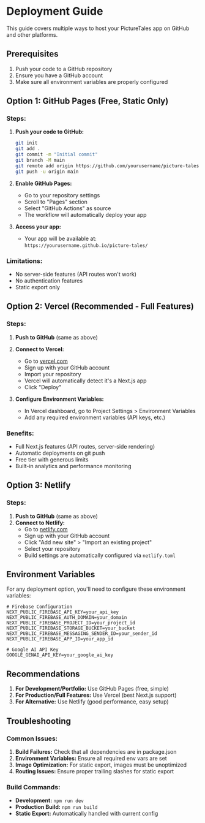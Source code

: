 # Deployment Guide

This guide covers multiple ways to host your PictureTales app on GitHub and other platforms.

## Prerequisites

1. Push your code to a GitHub repository
2. Ensure you have a GitHub account
3. Make sure all environment variables are properly configured

## Option 1: GitHub Pages (Free, Static Only)

### Steps:
1. **Push your code to GitHub:**
   ```bash
   git init
   git add .
   git commit -m "Initial commit"
   git branch -M main
   git remote add origin https://github.com/yourusername/picture-tales.git
   git push -u origin main
   ```

2. **Enable GitHub Pages:**
   - Go to your repository settings
   - Scroll to "Pages" section
   - Select "GitHub Actions" as source
   - The workflow will automatically deploy your app

3. **Access your app:**
   - Your app will be available at: `https://yourusername.github.io/picture-tales/`

### Limitations:
- No server-side features (API routes won't work)
- No authentication features
- Static export only

## Option 2: Vercel (Recommended - Full Features)

### Steps:
1. **Push to GitHub** (same as above)
2. **Connect to Vercel:**
   - Go to [vercel.com](https://vercel.com)
   - Sign up with your GitHub account
   - Import your repository
   - Vercel will automatically detect it's a Next.js app
   - Click "Deploy"

3. **Configure Environment Variables:**
   - In Vercel dashboard, go to Project Settings > Environment Variables
   - Add any required environment variables (API keys, etc.)

### Benefits:
- Full Next.js features (API routes, server-side rendering)
- Automatic deployments on git push
- Free tier with generous limits
- Built-in analytics and performance monitoring

## Option 3: Netlify

### Steps:
1. **Push to GitHub** (same as above)
2. **Connect to Netlify:**
   - Go to [netlify.com](https://netlify.com)
   - Sign up with your GitHub account
   - Click "Add new site" > "Import an existing project"
   - Select your repository
   - Build settings are automatically configured via `netlify.toml`

## Environment Variables

For any deployment option, you'll need to configure these environment variables:

```env
# Firebase Configuration
NEXT_PUBLIC_FIREBASE_API_KEY=your_api_key
NEXT_PUBLIC_FIREBASE_AUTH_DOMAIN=your_domain
NEXT_PUBLIC_FIREBASE_PROJECT_ID=your_project_id
NEXT_PUBLIC_FIREBASE_STORAGE_BUCKET=your_bucket
NEXT_PUBLIC_FIREBASE_MESSAGING_SENDER_ID=your_sender_id
NEXT_PUBLIC_FIREBASE_APP_ID=your_app_id

# Google AI API Key
GOOGLE_GENAI_API_KEY=your_google_ai_key
```

## Recommendations

1. **For Development/Portfolio:** Use GitHub Pages (free, simple)
2. **For Production/Full Features:** Use Vercel (best Next.js support)
3. **For Alternative:** Use Netlify (good performance, easy setup)

## Troubleshooting

### Common Issues:
1. **Build Failures:** Check that all dependencies are in package.json
2. **Environment Variables:** Ensure all required env vars are set
3. **Image Optimization:** For static export, images must be unoptimized
4. **Routing Issues:** Ensure proper trailing slashes for static export

### Build Commands:
- **Development:** `npm run dev`
- **Production Build:** `npm run build`
- **Static Export:** Automatically handled with current config
